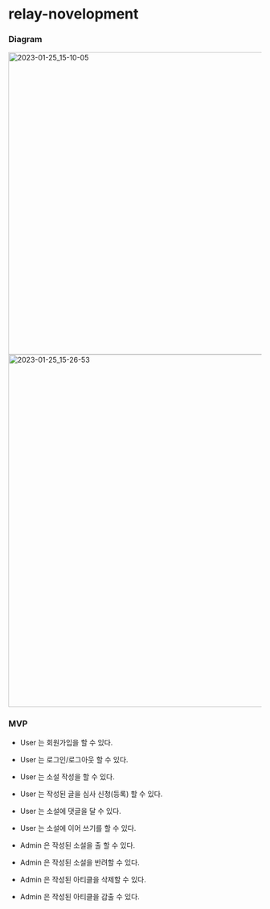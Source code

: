 # relay-novelopment

### Diagram
<img width="600" height="600" alt="2023-01-25_15-10-05" src="https://user-images.githubusercontent.com/74708028/214502520-8ef2ae2e-4809-4954-9ebb-68980beb280e.png">


<img width="700" alt="2023-01-25_15-26-53" src="https://user-images.githubusercontent.com/74708028/214502375-72e95b88-68fd-48e7-bf4d-3982ee397d42.png">




### MVP
- User 는 회원가입을 할 수 있다.
- User 는 로그인/로그아웃 할 수 있다.
- User 는 소설 작성을 할 수 있다.
- User 는 작성된 글을 심사 신청(등록) 할 수 있다.
- User 는 소설에 댓글을 달 수 있다.
- User 는 소설에 이어 쓰기를 할 수 있다.

- Admin 은 작성된 소설을 출 할 수 있다.
- Admin 은 작성된 소설을 반려할 수 있다.
- Admin 은 작성된 아티클을 삭제할 수 있다.
- Admin 은 작성된 아티클을 감출 수 있다.

